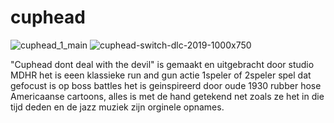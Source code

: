 # cuphead

![cuphead_1_main](https://user-images.githubusercontent.com/91257573/137033904-847ba9a3-3a97-43e2-a698-25988be11b62.jpg)
![cuphead-switch-dlc-2019-1000x750](https://user-images.githubusercontent.com/91257573/137033863-1def732e-fe6f-4aa5-810f-03785044a268.jpg)

"Cuphead dont deal with the devil" is gemaakt en uitgebracht door studio MDHR het is eeen klassieke run and gun actie 1speler of 2speler spel dat gefocust is op boss battles het is geinspireerd door oude 1930 rubber hose Americaanse cartoons, alles is met de hand getekend net zoals ze het in die tijd deden en de jazz muziek zijn orginele opnames.
